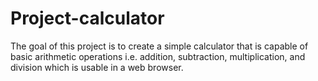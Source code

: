 # Project-calculator
The goal of this project is to create a simple calculator that is capable of basic arithmetic operations i.e. addition, subtraction, multiplication, and division which is usable in a web browser.
